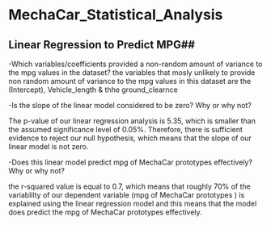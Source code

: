 # MechaCar_Statistical_Analysis

## Linear Regression to Predict MPG##

-Which variables/coefficients provided a non-random amount of variance to the mpg values in the dataset?
the variables that mosly unlikely to provide non random amount of variance to the mpg values in this dataset are the (Intercept), Vehicle_length & thhe ground_clearnce

-Is the slope of the linear model considered to be zero? Why or why not?

The p-value of our linear regression analysis is 5.35, which is smaller than the assumed significance level of 0.05%. Therefore, there is sufficient evidence to reject our null hypothesis, which means that the slope of our linear model is not zero.

-Does this linear model predict mpg of MechaCar prototypes effectively? Why or why not?

the r-squared value is equal to 0.7, which means that roughly 70% of the variablilty of our dependent variable (mpg of MechaCar prototypes ) is explained using the linear regression model and this means that the model does predict the mpg of MechaCar prototypes effectively.

